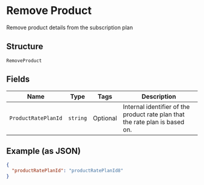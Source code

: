 
# Remove Product

Remove product details from the subscription plan

## Structure

`RemoveProduct`

## Fields

| Name | Type | Tags | Description |
|  --- | --- | --- | --- |
| `ProductRatePlanId` | `string` | Optional | Internal identifier of the product rate plan that the rate plan is based on. |

## Example (as JSON)

```json
{
  "productRatePlanId": "productRatePlanId8"
}
```

